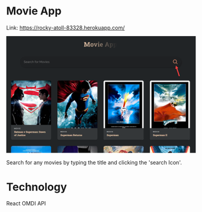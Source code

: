 # Movie App

Link: https://rocky-atoll-83328.herokuapp.com/

![alt text](https://github.com/AbrahamTesla/movieapp/blob/master/src/img/movieApp.png)

Search for any movies by typing the title and clicking the 'search Icon'.

# Technology

React
OMDI API

